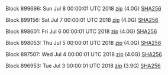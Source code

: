 Block 899696: Sun Jul  8 00:00:01 UTC 2018 [zip](https://dash-bootstrap.ams3.digitaloceanspaces.com/mainnet/2018-07-08/bootstrap.dat.zip) (4.0G) [SHA256](https://dash-bootstrap.ams3.digitaloceanspaces.com/mainnet/2018-07-08/sha256.txt)

Block 899156: Sat Jul  7 00:00:01 UTC 2018 [zip](https://dash-bootstrap.ams3.digitaloceanspaces.com/mainnet/2018-07-07/bootstrap.dat.zip) (4.0G) [SHA256](https://dash-bootstrap.ams3.digitaloceanspaces.com/mainnet/2018-07-07/sha256.txt)

Block 898601: Fri Jul  6 00:00:01 UTC 2018 [zip](https://dash-bootstrap.ams3.digitaloceanspaces.com/mainnet/2018-07-06/bootstrap.dat.zip) (4.0G) [SHA256](https://dash-bootstrap.ams3.digitaloceanspaces.com/mainnet/2018-07-06/sha256.txt)

Block 898053: Thu Jul  5 00:00:01 UTC 2018 [zip](https://dash-bootstrap.ams3.digitaloceanspaces.com/mainnet/2018-07-05/bootstrap.dat.zip) (4.0G) [SHA256](https://dash-bootstrap.ams3.digitaloceanspaces.com/mainnet/2018-07-05/sha256.txt)

Block 897507: Wed Jul  4 00:00:01 UTC 2018 [zip](https://dash-bootstrap.ams3.digitaloceanspaces.com/mainnet/2018-07-04/bootstrap.dat.zip) (4.0G) [SHA256](https://dash-bootstrap.ams3.digitaloceanspaces.com/mainnet/2018-07-04/sha256.txt)

Block 896953: Tue Jul  3 00:00:01 UTC 2018 [zip](https://dash-bootstrap.ams3.digitaloceanspaces.com/mainnet/2018-07-03/bootstrap.dat.zip) (3.9G) [SHA256](https://dash-bootstrap.ams3.digitaloceanspaces.com/mainnet/2018-07-03/sha256.txt)
